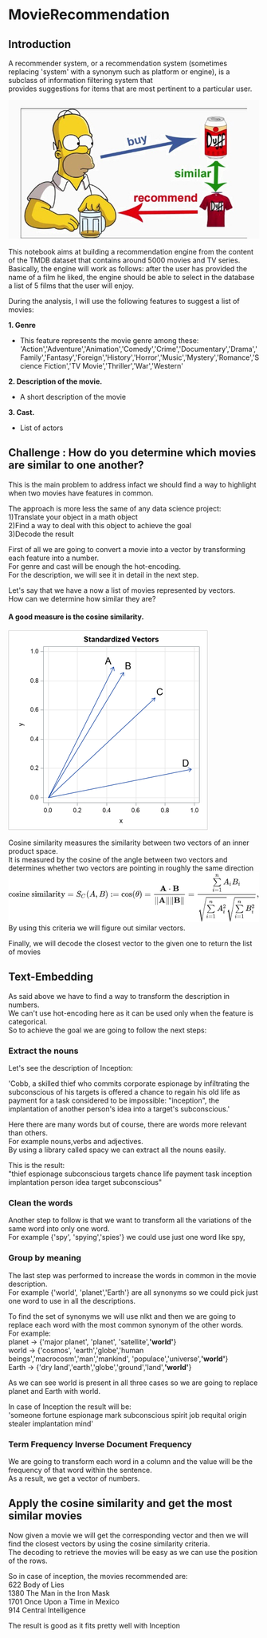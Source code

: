 # MovieRecommendation

## Introduction

A recommender system, or a recommendation system (sometimes replacing 'system' with a synonym such as platform or engine), is a subclass of information filtering system that <br/> provides suggestions for items that are most pertinent to a particular user.

![alt text](https://github.com/alessandroNarcisi96/MovieRecommendation/blob/master/Images/simpson.jpg)

This notebook aims at building a recommendation engine from the content of the TMDB dataset that contains around 5000 movies and TV series.<br/>
Basically, the engine will work as follows: after the user has provided the name of a film he liked, the engine should be able to select in the database a list of 5 films that the user will enjoy.

During the analysis, I will use the following features to suggest a list of movies:<br/>

**1. Genre**
* This feature represents the movie genre among these:<br/>
  'Action','Adventure','Animation','Comedy','Crime','Documentary','Drama','Family','Fantasy','Foreign','History','Horror','Music','Mystery','Romance','Science Fiction','TV Movie','Thriller','War','Western'
     
**2. Description of the movie.** 
* A short description of the movie<br/>
    
**3. Cast.**
* List of actors<br/>

## Challenge : How do you determine which movies are similar to one another?

This is the main problem to address infact we should find a way to highlight when two movies have features in common.<br/>

The approach is more less the same of any data science project:<br/>
    1)Translate your object in a math object<br/>
    2)Find a way to deal with this object to achieve the goal<br/>
    3)Decode the result<br/>


First of all we are going to convert a movie into a vector by transforming each feature into a number.<br/>
For genre and cast will be enough the hot-encoding.<br/>
For the description, we will see it in detail in the next step.<br/>

Let's say that we have a now a list of movies represented by vectors.<br/>
How can we determine how similar they are?<br/>

#### A good measure is the cosine similarity.<br/>

![alt text](https://github.com/alessandroNarcisi96/MovieRecommendation/blob/master/Images/cosSim2.png)<br/>

Cosine similarity measures the similarity between two vectors of an inner product space.<br/>
It is measured by the cosine of the angle between two vectors and determines whether two vectors are pointing in roughly the same direction<br/>
![alt text](https://github.com/alessandroNarcisi96/MovieRecommendation/blob/master/Images/formula.png)<br/>
By using this criteria we will figure out similar vectors.<br/>

Finally, we will decode the closest vector to the given one to return the list of movies<br/>

## Text-Embedding

As said above we have to find a way to transform the description in numbers.<br/>
We can't use hot-encoding here as it can be used only when the feature is categorical.<br/>
So to achieve the goal we are going to follow the next steps:<br/>

### Extract the nouns
Let's see the description of Inception:<br/>

'Cobb, a skilled thief who commits corporate espionage by infiltrating the subconscious of his targets is offered a chance to regain his old life as payment for a task considered to be impossible: "inception", the implantation of another person\'s idea into a target\'s subconscious.'<br/>

Here there are many words but of course, there are words more relevant than others.<br/>
For example nouns,verbs and adjectives.<br/>
By using a library called spacy we can extract all the nouns easily.<br/>

This is the result:<br/>
"thief espionage subconscious targets chance life payment task inception implantation person idea target subconscious"<br/>

### Clean the words

Another step to follow is that we want to transform all the variations of the same word into only one word.<br/>
For example {'spy', 'spying','spies'} we could use just one word like spy,<br/>


### Group by meaning
The last step was performed to increase the words in common in the movie description.<br/>
For example {'world', 'planet','Earth'} are all synonyms so we could pick just one word to use in all the descriptions.<br/>

To find the set of synonyms we will use nlkt and then we are going to replace each word with the most common synonym of the other words.<br/>
For example:<br/>
planet -> {'major planet', 'planet', 'satellite',**'world'**}<br/>
world -> {'cosmos', 'earth','globe','human beings','macrocosm','man','mankind', 'populace','universe',**'world'**}<br/>
Earth -> {'dry land','earth','globe','ground','land',**'world'**}<br/>

As we can see world is present in all three cases so we are going to replace planet and Earth with world.<br/>

In case of Inception the result will be:<br/>
'someone fortune espionage mark subconscious spirit job requital origin stealer implantation mind'<br/>

### Term Frequency Inverse Document Frequency
We are going to transform each word in a column and the value will be the frequency of that word within the sentence.<br/>
As a result, we get a vector of numbers.<br/>

## Apply the cosine similarity and get the most similar movies

Now given a movie we will get the corresponding vector and then we will find the closest vectors by using the cosine similarity criteria.<br/>
The decoding to retrieve the movies will be easy as we can use the position of the rows.<br/>

So in case of inception, the movies recommended are:<br/>
622                   Body of Lies<br/>
1380      The Man in the Iron Mask<br/>
1701    Once Upon a Time in Mexico<br/>
914           Central Intelligence<br/>

The result is good as it fits pretty well with Inception<br/>
